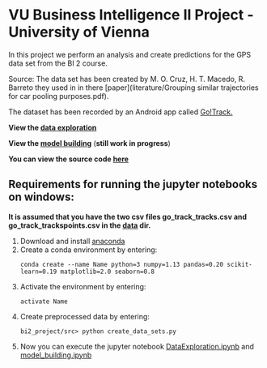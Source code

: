 # VU Business Intelligence II Project - University of Vienna

In this project we perform an analysis and create predictions for the GPS data set from the BI 2 course.

Source:
The data set has been created by M. O. Cruz, H. T. Macedo, R. Barreto they used in in
there [paper](literature/Grouping similar trajectories for car pooling purposes.pdf).

The dataset has been recorded by an Android app called [Go!Track.](https://play.google.com/store/apps/details?id=com.go.router)

**View the [data exploration](src/DataExploration.ipynb)**

**View the [model building](src/model_building.ipynb)** (**still work in progress**)

**You can view the source code [here](src)**

## Requirements for running the jupyter notebooks on windows:

**It is assumed that you have the two csv files go_track_tracks.csv and go_track_trackspoints.csv
in the [data](data) dir.**

1. Download and install [anaconda](https://www.anaconda.com/download/)
2. Create a conda environment by entering:
   ```
   conda create --name Name python=3 numpy=1.13 pandas=0.20 scikit-learn=0.19 matplotlib=2.0 seaborn=0.8
   ```
3. Activate the environment by entering:
   ```
   activate Name
   ```
4. Create preprocessed data by entering:
   ```
   bi2_project/src> python create_data_sets.py
   ```
5. Now you can execute the jupyter notebook [DataExploration.ipynb](src/DataExploration.ipynb) and [model_building.ipynb](src/model_building.ipynb)
